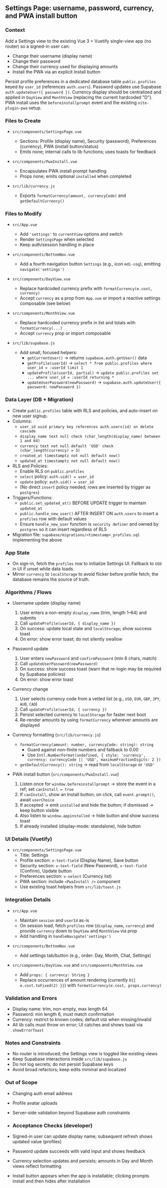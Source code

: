 ## Settings Page: username, password, currency, and PWA install button

### Context
Add a Settings view to the existing Vue 3 + Vuetify single-view app (no router) so a signed-in user can:
- Change their username (display name)
- Change their password
- Change their currency used for displaying amounts
- Install the PWA via an explicit Install button

Persist profile preferences in a dedicated database table `public.profiles` keyed by `user_id` (references `auth.users`). Password updates use Supabase `auth.updateUser({ password })`. Currency display should be centralized and applied in `DayView` and `MonthView` (replacing the current hardcoded "D"). PWA install uses the `beforeinstallprompt` event and the existing `vite-plugin-pwa` setup.

### Files to Create
- `src/components/SettingsPage.vue`
  - Sections: Profile (display name), Security (password), Preferences (currency), PWA (install button/status)
  - Emits none; internal calls to lib functions; uses toasts for feedback

- `src/components/PwaInstall.vue`
  - Encapsulates PWA install prompt handling
  - Props none; emits optional `installed` when completed

- `src/lib/currency.js`
  - Exports `formatCurrency(amount, currencyCode)` and `getDefaultCurrency()`

### Files to Modify
- `src/App.vue`
  - Add `'settings'` to `currentView` options and switch
  - Render `SettingsPage` when selected
  - Keep auth/session handling in place

- `src/components/BottomNav.vue`
  - Add a fourth navigation button `Settings` (e.g., icon `mdi-cog`), emitting `navigate('settings')`

- `src/components/DayView.vue`
  - Replace hardcoded currency prefix with `formatCurrency(e.cost, currency)`
  - Accept `currency` as a prop from `App.vue` or import a reactive settings composable (see below)

- `src/components/MonthView.vue`
  - Replace hardcoded currency prefix in list and totals with `formatCurrency(...)`
  - Accept `currency` prop or import composable

- `src/lib/supabase.js`
  - Add small, focused helpers:
    - `getCurrentUser()` → returns `supabase.auth.getUser()` data
    - `getProfile(userId)` → `select * from public.profiles where user_id = :userId limit 1`
    - `updateProfile(userId, partial)` → `update public.profiles set ... where user_id = :userId returning *`
    - `updateUserPassword(newPassword)` → `supabase.auth.updateUser({ password: newPassword })`

### Data Layer (DB + Migration)
- Create `public.profiles` table with RLS and policies, and auto-insert on new user signup.
- Columns:
  - `user_id uuid primary key references auth.users(id) on delete cascade`
  - `display_name text null check (char_length(display_name) between 1 and 64)`
  - `currency text not null default 'USD' check (char_length(currency) = 3)`
  - `created_at timestamptz not null default now()`
  - `updated_at timestamptz not null default now()`
- RLS and Policies:
  - Enable RLS on `public.profiles`
  - `select` policy: `auth.uid() = user_id`
  - `update` policy: `auth.uid() = user_id`
  - (No direct `insert` policy needed; rows are inserted by trigger as `postgres`)
- Triggers/Functions:
  - `public.set_updated_at()` BEFORE UPDATE trigger to maintain `updated_at`
  - `public.handle_new_user()` AFTER INSERT ON `auth.users` to insert a `profiles` row with default values
  - Ensure `handle_new_user` function is `security definer` and owned by `postgres` so it can insert regardless of RLS
- Migration file: `supabase/migrations/<timestamp>_profiles.sql` implementing the above

### App State
- On sign-in, fetch the `profiles` row to initialize Settings UI. Fallback to `USD` in UI if unset while data loads.
- Mirror `currency` to `localStorage` to avoid flicker before profile fetch; the database remains the source of truth.

### Algorithms / Flows
- Username update (display name)
  1) User enters a non-empty `display_name` (trim, length 1–64) and submits
  2) Call `updateProfile(userId, { display_name })`
  3) On success: update local state and `localStorage`; show success toast
  4) On error: show error toast; do not silently swallow

- Password update
  1) User enters `newPassword` and `confirmPassword` (min 6 chars, match)
  2) Call `updateUserPassword(newPassword)`
  3) On success: show success toast (warn that re-login may be required by Supabase policies)
  4) On error: show error toast

- Currency change
  1) User selects currency code from a vetted list (e.g., `USD`, `EUR`, `GBP`, `JPY`, `AUD`, `CAD`)
  2) Call `updateProfile(userId, { currency })`
  3) Persist selected currency to `localStorage` for faster next boot
  4) Re-render amounts by using `formatCurrency` wherever amounts are displayed

- Currency formatting (`src/lib/currency.js`)
  - `formatCurrency(amount: number, currencyCode: string): string`
    - Guard against non-finite numbers and fallback to 0.00
    - Use `Intl.NumberFormat(undefined, { style: 'currency', currency: currencyCode || 'USD', maximumFractionDigits: 2 })`
  - `getDefaultCurrency(): string` → read from `localStorage` or `'USD'`

- PWA install button (`src/components/PwaInstall.vue`)
  1) Listen once for `window.beforeinstallprompt` → store the event in a ref; set `canInstall = true`
  2) If `canInstall`, show an Install button; on click, call `event.prompt()`, await `userChoice`
  3) If accepted → emit `installed` and hide the button; if dismissed → keep button visible
  4) Also listen to `window.appinstalled` → hide button and show success toast
  5) If already installed (display-mode: standalone), hide button

### UI Details (Vuetify)
- `src/components/SettingsPage.vue`
  - Title: Settings
  - Profile section: `v-text-field` (Display Name), Save button
  - Security section: `v-text-field` (New Password), `v-text-field` (Confirm), Update button
  - Preferences section: `v-select` (Currency list)
  - PWA section: include `<PwaInstall />` component
  - Use existing toast helpers from `src/lib/toast.js`

### Integration Details
- `src/App.vue`
  - Maintain `session` and `userId` as-is
  - On session load, fetch `profiles` row (`display_name`, `currency`) and provide `currency` down to `DayView` and `MonthView` via prop
  - Add handling in `handleNavigate('settings')`

- `src/components/BottomNav.vue`
  - Add settings tab/button (e.g., order: Day, Month, Chat, Settings)

- `src/components/DayView.vue` and `src/components/MonthView.vue`
  - Add `props: { currency: String }`
  - Replace occurrences of amount rendering (currently `D{{ e.cost.toFixed(2) }}`) with `formatCurrency(e.cost, props.currency)`

### Validation and Errors
- Display name: trim, non-empty, max length 64
- Password: min length 6, must match confirmation
- Currency: restrict to known codes; default `USD` when missing/invalid
- All lib calls must throw on error; UI catches and shows toast via `showErrorToast`

### Notes and Constraints
- No router is introduced; the Settings view is toggled like existing views
- Keep Supabase interactions inside `src/lib/supabase.js`
- Do not log secrets; do not persist Supabase keys
- Avoid broad refactors; keep edits minimal and localized

### Out of Scope
- Changing auth email address
- Profile avatar uploads
- Server-side validation beyond Supabase auth constraints

- ### Acceptance Checks (developer)
- Signed-in user can update display name; subsequent refresh shows updated value (profiles)
- Password update succeeds with valid input and shows feedback
- Currency selection updates and persists; amounts in Day and Month views reflect formatting
- Install button appears when the app is installable; clicking prompts install and then hides after installation
